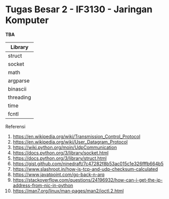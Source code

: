 # Tugas Besar 2 - IF3130 - Jaringan Komputer
**TBA**

| Library   |
| -------   |
| struct    |
| socket    |
| math      |
| argparse  |
| binascii  |
| threading |
| time      |
| fcntl     |

Referensi
1. https://en.wikipedia.org/wiki/Transmission_Control_Protocol
2. https://en.wikipedia.org/wiki/User_Datagram_Protocol
3. https://wiki.python.org/moin/UdpCommunication
4. https://docs.python.org/3/library/socket.html
5. https://docs.python.org/3/library/struct.html
6. https://gist.github.com/ninedraft/7c47282f8b53ac015c1e326fffb664b5
7. https://www.slashroot.in/how-is-tcp-and-udp-checksum-calculated
8. https://www.javatpoint.com/go-back-n-arq
9. https://stackoverflow.com/questions/24196932/how-can-i-get-the-ip-address-from-nic-in-python
10. https://man7.org/linux/man-pages/man2/ioctl.2.html
